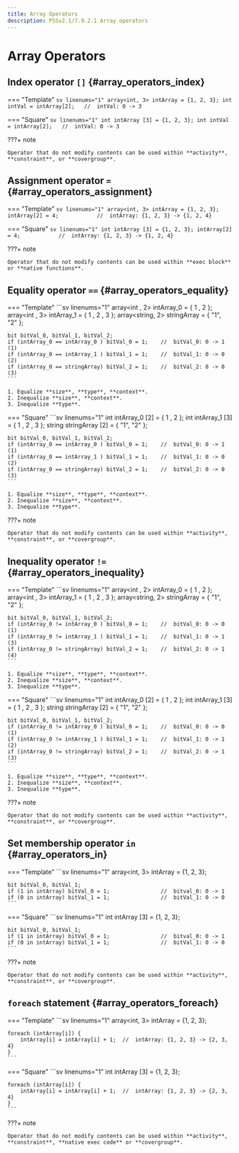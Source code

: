 ```yaml
---
title: Array Operators
description: PSSv2.1/7.9.2.1 Array operators
---
```


# Array Operators

## Index operator `[]` {#array_operators_index}
=== "Template"
    ```sv linenums="1"
    array<int, 3> intArray = {1, 2, 3};
    int intVal = intArray[2];   //  intVal: 0 -> 3
    ```

=== "Square"
    ```sv linenums="1"
    int intArray [3] = {1, 2, 3};
    int intVal = intArray[2];   //  intVal: 0 -> 3
    ```

???+ note

    Operator that do not modify contents can be used within **activity**, **constraint**, or **covergroup**.

## Assignment operator `=` {#array_operators_assignment}
=== "Template"
    ```sv linenums="1"
    array<int, 3> intArray = {1, 2, 3};
    intArray[2] = 4;            //  intArray: {1, 2, 3} -> {1, 2, 4}
    ```

=== "Square"
    ```sv linenums="1"
    int intArray [3] = {1, 2, 3};
    intArray[2] = 4;            //  intArray: {1, 2, 3} -> {1, 2, 4}
    ```

???+ note

    Operator that do not modify contents can be used within **exec block** or **native functions**.

## Equality operator `==` {#array_operators_equality}
=== "Template"
    ```sv linenums="1"
    array<int   , 2> intArray_0  = {  1 ,  2      };
    array<int   , 3> intArray_1  = {  1 ,  2 ,  3 };
    array<string, 2> stringArray = { "1", "2"     };

    bit bitVal_0, bitVal_1, bitVal_2;
    if (intArray_0 == intArray_0 ) bitVal_0 = 1;    //  bitVal_0: 0 -> 1 (1)
    if (intArray_0 == intArray_1 ) bitVal_1 = 1;    //  bitVal_1: 0 -> 0 (2)
    if (intArray_0 == stringArray) bitVal_2 = 1;    //  bitVal_2: 0 -> 0 (3)
    ```

    1. Equalize **size**, **type**, **context**.
    2. Inequalize **size**, **context**.
    3. Inequalize **type**.

=== "Square"
    ```sv linenums="1"
    int    intArray_0  [2] = {  1 ,  2      };
    int    intArray_1  [3] = {  1 ,  2 ,  3 };
    string stringArray [2] = { "1", "2"     };

    bit bitVal_0, bitVal_1, bitVal_2;
    if (intArray_0 == intArray_0 ) bitVal_0 = 1;    //  bitVal_0: 0 -> 1 (1)
    if (intArray_0 == intArray_1 ) bitVal_1 = 1;    //  bitVal_1: 0 -> 0 (2)
    if (intArray_0 == stringArray) bitVal_2 = 1;    //  bitVal_2: 0 -> 0 (3)
    ```

    1. Equalize **size**, **type**, **context**.
    2. Inequalize **size**, **context**.
    3. Inequalize **type**.

???+ note

    Operator that do not modify contents can be used within **activity**, **constraint**, or **covergroup**.

## Inequality operator `!=` {#array_operators_inequality}
=== "Template"
    ```sv linenums="1"
    array<int   , 2> intArray_0  = {  1 ,  2      };
    array<int   , 3> intArray_1  = {  1 ,  2 ,  3 };
    array<string, 2> stringArray = { "1", "2"     };

    bit bitVal_0, bitVal_1, bitVal_2;
    if (intArray_0 != intArray_0 ) bitVal_0 = 1;    //  bitVal_0: 0 -> 0 (1)
    if (intArray_0 != intArray_1 ) bitVal_1 = 1;    //  bitVal_1: 0 -> 1 (3)
    if (intArray_0 != stringArray) bitVal_2 = 1;    //  bitVal_2: 0 -> 1 (4)
    ```

    1. Equalize **size**, **type**, **context**.
    2. Inequalize **size**, **context**.
    3. Inequalize **type**.

=== "Square"
    ```sv linenums="1"
    int    intArray_0  [2] = {  1 ,  2      };
    int    intArray_1  [3] = {  1 ,  2 ,  3 };
    string stringArray [2] = { "1", "2"     };

    bit bitVal_0, bitVal_1, bitVal_2;
    if (intArray_0 != intArray_0 ) bitVal_0 = 1;    //  bitVal_0: 0 -> 0 (1)
    if (intArray_0 != intArray_1 ) bitVal_1 = 1;    //  bitVal_1: 0 -> 1 (2)
    if (intArray_0 != stringArray) bitVal_2 = 1;    //  bitVal_2: 0 -> 1 (3)
    ```

    1. Equalize **size**, **type**, **context**.
    2. Inequalize **size**, **context**.
    3. Inequalize **type**.

???+ note

    Operator that do not modify contents can be used within **activity**, **constraint**, or **covergroup**.

## Set membership operator `in` {#array_operators_in}
=== "Template"
    ```sv linenums="1"
    array<int, 3> intArray = {1, 2, 3};

    bit bitVal_0, bitVal_1;
    if (1 in intArray) bitVal_0 = 1;                //  bitval_0: 0 -> 1
    if (0 in intArray) bitVal_1 = 1;                //  bitVal_1: 0 -> 0
    ```

=== "Square"
    ```sv linenums="1"
    int intArray [3] = {1, 2, 3};

    bit bitVal_0, bitVal_1;
    if (1 in intArray) bitVal_0 = 1;                //  bitval_0: 0 -> 1
    if (0 in intArray) bitVal_1 = 1;                //  bitVal_1: 0 -> 0
    ```

???+ note

    Operator that do not modify contents can be used within **activity**, **constraint**, or **covergroup**.

## `foreach` statement {#array_operators_foreach}
=== "Template"
    ```sv linenums="1"
    array<int, 3> intArray = {1, 2, 3};

    foreach (intArray[i]) {
        intArray[i] = intArray[i] + 1;  //  intArray: {1, 2, 3} -> {2, 3, 4}
    }
    ```

=== "Square"
    ```sv linenums="1"
    int intArray [3] = {1, 2, 3};

    foreach (intArray[i]) {
        intArray[i] = intArray[i] + 1;  //  intArray: {1, 2, 3} -> {2, 3, 4}
    }
    ```

???+ note

    Operator that do not modify contents can be used within **activity**, **constraint**, **native exec code** or **covergroup**.
